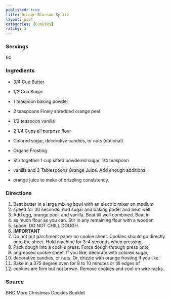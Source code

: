 ```yaml
---
published: true
title: Orange Blossom Spritz
layout: post
categories: [Cookies]
rating: 3
---
```

### Servings
60

### Ingredients
- 3/4 Cup Butter
- 1/2 Cup Sugar
- 1 teaspoon baking powder
- 2 teaspoons Finely shredded orange peel
- 1/2 teaspoon vanilla
- 2 1/4 Cups all purpose flour

- Colored sugar, decorative candies, or nuts (optional) 

- Organe Frosting
- Stir together 1 cup sifted powdered sugar, 1/4 teaspoon 
- vanilla and 3 Tablespoons Orange Juice.  Add enough additional 
- orange juice to make of drizzling consistency.

### Directions
1. Beat butter in a large mixing bowl with an electric mixer on medium
2. speed for 30 seconds.  Add sugar and baking poder and beat well.
3. Add egg, orange peel, and vanilla.  Beat till well combined.  Beat in
4. as much flour as you can.  Stir in any remaining flour with a wooden
5. spoon.  DO NOT CHILL DOUGH.
6. **IMPORTANT**
7. Do not put parchment paper on cookie sheet.  Cookies should go directly onto the sheet.  Hold machine for 3-4 seconds when pressing.
8. Pack dough into a cookie press.  Force dough through press onto
9. ungreased cookie sheet.  If you like, decorate with colored sugar,
10. decorative candies, or nuts.  Or, drizzle with orange frosting if you like.
11. Bake in a 375 degree oven for 8 to 10 minutes or till edges of
12. cookies are firm but not brown.  Remove cookies and cool on wire racks.

### Source
BHG More Christmas Cookies Booklet
